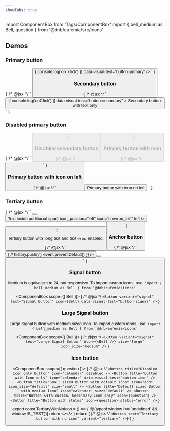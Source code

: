 ```yaml
---
showTabs: true
---
```


import ComponentBox from 'Tags/ComponentBox'
import { bell_medium as Bell, question } from '@dnb/eufemia/src/icons'

## Demos

### Primary button

<ComponentBox>
	{
	/* @jsx */ `
<Button
  text="Primary button with text only"
  on_click={() => {
    console.log('on_click')
  }}
  data-visual-test="button-primary"
/>
		`
	}
</ComponentBox>

### Secondary button

<ComponentBox>
	{
	/* @jsx */ `
<Button
  variant="secondary"
  onClick={() => {
    console.log('onClick')
  }}
  data-visual-test="button-secondary"
>
  Secondary button with text only
</Button>
	`
	}
</ComponentBox>

### Disabled primary button

<ComponentBox>
	{
	/* @jsx */ `
<Button
  text="Disabled primary button"
  disabled
/>
	`
	}
</ComponentBox>

### Disabled secondary button

<ComponentBox>
	{
	/* @jsx */ `
<Button
  text="Disabled secondary button"
  variant="secondary"
  disabled
/>
	`
	}
</ComponentBox>

### Primary button with icon

<ComponentBox>
	{
	/* @jsx */ `
<Button
  text="Primary button with icon"
  icon="chevron_right"
/>
	`
	}
</ComponentBox>

### Primary button with icon on left

<ComponentBox>
	{
	/* @jsx */ `
<Button
  icon_position="left"
  icon="chevron_left"
>
  Primary button with icon on left
</Button>
	`
	}
</ComponentBox>

### Tertiary button

<ComponentBox data-visual-test="button-tertiary-all">
	{
	/* @jsx */ `
<Button
  variant="tertiary"
  text="Tertiary button with icon on left"
  icon_position="left"
  icon="chevron_left"
  data-visual-test="button-tertiary"
/>
<Button
  variant="tertiary"
  text={<span>Text inside additional span</span>}
  icon_position="left"
  icon="chevron_left"
  left
/>
<Button
  variant="tertiary"
  size="large"
  text="Large tertiary button"
  icon="chevron_right"
  left
/>
	`
	}
</ComponentBox>

Tertiary button with long text and text `wrap` enabled.

<ComponentBox data-visual-test="button-tertiary-wrap">
	{
	/* @jsx */ `
<Button
  wrap
  variant="tertiary"
  text="A long text where wrap is enabled magnis rutrum netus neque ridiculus euismod sit dictum laoreet libero"
  icon="chevron_left"
  icon_position="left"
/>
	`
	}
</ComponentBox>

### Anchor button

<ComponentBox data-visual-test="button-anchor">
	{
	/* @jsx */ `
<Button
  text="Primary with href"
  href="/"
  icon_position="right"
  icon="chevron_right"
  on_click={({ event }) => {
    // history.push('/')
    event.preventDefault()
  }}
/>
<Button
  variant="secondary"
  text="Secondary with href"
  href="?no-cache=1"
  icon_position="left"
  icon="chevron_left"
/>
<Button
  href="?no-cache=1"
  title="This is a link"
  icon="chevron_right"
  size="default"
/>
	`
	}
</ComponentBox>

### Signal button

Medium is equivalent to 24, but responsive. To import custom icons, use: `import { bell_medium as Bell } from '@dnb/eufemia/icons'`

<!-- prettier-ignore -->
<ComponentBox scope={{ Bell }}>
	{
	/* @jsx */ `
<Button
  variant="signal"
  text="Signal Button"
  icon={Bell}
  data-visual-test="button-signal"
/>
	`
	}
</ComponentBox>

### Large Signal button

Large Signal button with medium sized icon. To import custom icons, use: `import { bell_medium as Bell } from '@dnb/eufemia/icons'`

<!-- prettier-ignore -->
<ComponentBox scope={{ Bell }}>
	{
	/* @jsx */ `
<Button
  variant="signal"
  text="Large Signal Button"
  icon={<Bell />}
  size="large"
  icon_size="medium"
/>
	`
	}
</ComponentBox>

### Icon button

<!-- prettier-ignore -->
<ComponentBox scope={{ question }}>
	{
    /* @jsx */ `
<Button
  title="Disabled Icon only Button"
  icon="calendar"
  disabled
/>
<Button title="Button with Icon only" icon="calendar" data-visual-test="button-icon" />
<Button
  title="Small sized button with default Icon"
  icon="add"
  icon_size="default"
  size="small"
/>
<Button
  title="Default sized Button with medium Icon"
  icon="calendar"
  size="default"
/>
<Button
  title="Button with custom, Secondary Icon only"
  icon={question}
/>
<Button
  title="Button with status"
  icon={question}
  status="error"
/>
	`
	}
</ComponentBox>

<!-- prettier-ignore-start -->

export const TertiaryWithNoIcon = () => {
  if(!(typeof window !== 'undefined' && window.IS_TEST)){
    return <></>
  }
  return (
    <ComponentBox
      title="Tertiary button with no icon"
      data-visual-test="button-tertiary-no-icon"
    >
    {/* @jsx */ `
<Button text="Tertiary button with no icon" variant="tertiary" />
    `}
    </ComponentBox>
  )
}

<TertiaryWithNoIcon />

<!-- prettier-ignore-end -->
